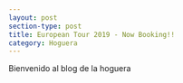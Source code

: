 ```yaml
---
layout: post
section-type: post
title: European Tour 2019 - Now Booking!!
category: Hoguera
---
```

Bienvenido al blog de la hoguera
